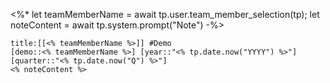 <%*
let teamMemberName = await tp.user.team_member_selection(tp);
let noteContent = await tp.system.prompt("Note") 
-%>
```ad-example
title:[[<% teamMemberName %>]] #Demo
[demo::<% teamMemberName %>] [year::"<% tp.date.now("YYYY") %>"] [quarter::"<% tp.date.now("Q") %>"]
<% noteContent %> 
```